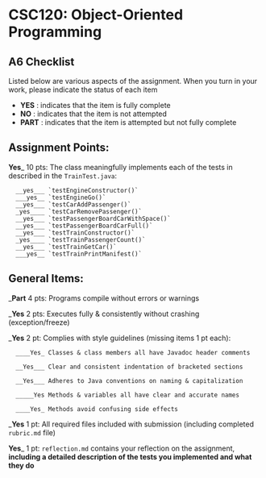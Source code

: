 # CSC120: Object-Oriented Programming
## A6 Checklist

Listed below are various aspects of the assignment.  When you turn in your work, please indicate the status of each item

- **YES** : indicates that the item is fully complete
- **NO** : indicates that the item is not attempted
- **PART** : indicates that the item is attempted but not fully complete


## Assignment Points:

__Yes___ 10 pts: The class meaningfully implements each of the tests in described in the `TrainTest.java`:

      __yes___ `testEngineConstructor()`
      ___yes__ `testEngineGo()`
      __yes___ `testCarAddPassenger()`
      _yes____ `testCarRemovePassenger()`
      __yes___ `testPassengerBoardCarWithSpace()`
      __yes___ `testPassengerBoardCarFull()`
      __yes___ `testTrainConstructor()`
      _yes____ `testTrainPassengerCount()`
      __yes___ `testTrainGetCar()`
      ___yes__ `testTrainPrintManifest()`

## General Items:

___Part__ 4 pts: Programs compile without errors or warnings

___Yes__ 2 pts: Executes fully & consistently without crashing (exception/freeze)

___Yes__ 2 pt: Complies with style guidelines (missing items 1 pt each):

      ____Yes_ Classes & class members all have Javadoc header comments

      __Yes___ Clear and consistent indentation of bracketed sections

      __Yes___ Adheres to Java conventions on naming & capitalization

      _____Yes Methods & variables all have clear and accurate names

      ____Yes_ Methods avoid confusing side effects

___Yes__ 1 pt: All required files included with submission (including completed `rubric.md` file)

__Yes___ 1 pt: `reflection.md` contains your reflection on the assignment, **including a detailed description of the tests you implemented and what they do**
